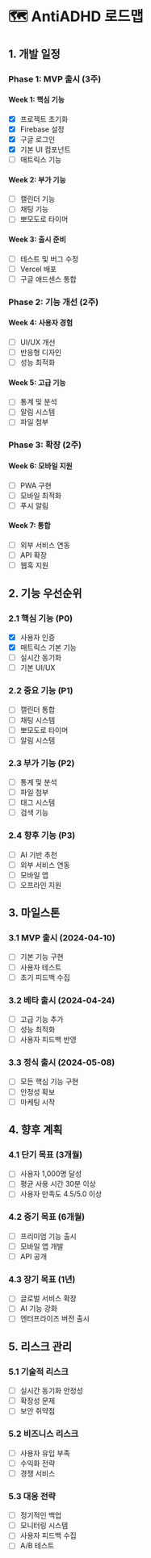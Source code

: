 # 🗺 AntiADHD 로드맵

## 1. 개발 일정

### Phase 1: MVP 출시 (3주)
#### Week 1: 핵심 기능
- [x] 프로젝트 초기화
- [x] Firebase 설정
- [x] 구글 로그인
- [x] 기본 UI 컴포넌트
- [ ] 매트릭스 기능

#### Week 2: 부가 기능
- [ ] 캘린더 기능
- [ ] 채팅 기능
- [ ] 뽀모도로 타이머

#### Week 3: 출시 준비
- [ ] 테스트 및 버그 수정
- [ ] Vercel 배포
- [ ] 구글 애드센스 통합

### Phase 2: 기능 개선 (2주)
#### Week 4: 사용자 경험
- [ ] UI/UX 개선
- [ ] 반응형 디자인
- [ ] 성능 최적화

#### Week 5: 고급 기능
- [ ] 통계 및 분석
- [ ] 알림 시스템
- [ ] 파일 첨부

### Phase 3: 확장 (2주)
#### Week 6: 모바일 지원
- [ ] PWA 구현
- [ ] 모바일 최적화
- [ ] 푸시 알림

#### Week 7: 통합
- [ ] 외부 서비스 연동
- [ ] API 확장
- [ ] 웹훅 지원

## 2. 기능 우선순위

### 2.1 핵심 기능 (P0)
- [x] 사용자 인증
- [x] 매트릭스 기본 기능
- [ ] 실시간 동기화
- [ ] 기본 UI/UX

### 2.2 중요 기능 (P1)
- [ ] 캘린더 통합
- [ ] 채팅 시스템
- [ ] 뽀모도로 타이머
- [ ] 알림 시스템

### 2.3 부가 기능 (P2)
- [ ] 통계 및 분석
- [ ] 파일 첨부
- [ ] 태그 시스템
- [ ] 검색 기능

### 2.4 향후 기능 (P3)
- [ ] AI 기반 추천
- [ ] 외부 서비스 연동
- [ ] 모바일 앱
- [ ] 오프라인 지원

## 3. 마일스톤

### 3.1 MVP 출시 (2024-04-10)
- [ ] 기본 기능 구현
- [ ] 사용자 테스트
- [ ] 초기 피드백 수집

### 3.2 베타 출시 (2024-04-24)
- [ ] 고급 기능 추가
- [ ] 성능 최적화
- [ ] 사용자 피드백 반영

### 3.3 정식 출시 (2024-05-08)
- [ ] 모든 핵심 기능 구현
- [ ] 안정성 확보
- [ ] 마케팅 시작

## 4. 향후 계획

### 4.1 단기 목표 (3개월)
- [ ] 사용자 1,000명 달성
- [ ] 평균 사용 시간 30분 이상
- [ ] 사용자 만족도 4.5/5.0 이상

### 4.2 중기 목표 (6개월)
- [ ] 프리미엄 기능 출시
- [ ] 모바일 앱 개발
- [ ] API 공개

### 4.3 장기 목표 (1년)
- [ ] 글로벌 서비스 확장
- [ ] AI 기능 강화
- [ ] 엔터프라이즈 버전 출시

## 5. 리스크 관리

### 5.1 기술적 리스크
- [ ] 실시간 동기화 안정성
- [ ] 확장성 문제
- [ ] 보안 취약점

### 5.2 비즈니스 리스크
- [ ] 사용자 유입 부족
- [ ] 수익화 전략
- [ ] 경쟁 서비스

### 5.3 대응 전략
- [ ] 정기적인 백업
- [ ] 모니터링 시스템
- [ ] 사용자 피드백 수집
- [ ] A/B 테스트
